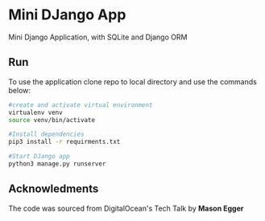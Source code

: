 # Mini DJango App

Mini Django Application, with SQLite and Django ORM

## Run
To use the application clone repo to local directory and use the commands below:

```bash
#create and activate virtual environment
virtualenv venv
source venv/bin/activate

#Install dependencies
pip3 install -r requirments.txt

#Start DJango app
python3 manage.py runserver

```
## Acknowledments
The code was sourced from DigitalOcean's Tech Talk by **Mason Egger**